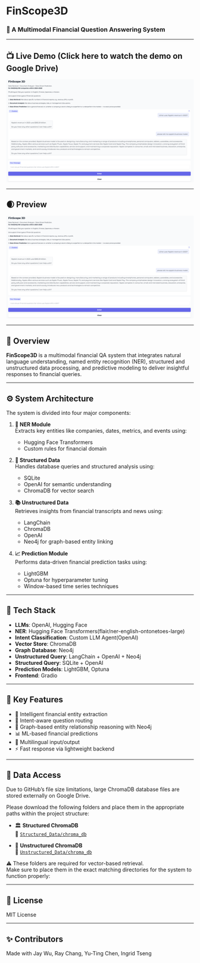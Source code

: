 # FinScope3D

### 🧠 A Multimodal Financial Question Answering System

---

## 📺 Live Demo (Click here to watch the demo on Google Drive)

[![Watch demo](src/FinScope3D.png)](https://drive.google.com/file/d/1ua_CjsZJFX0CzS_Aortgt-NMUekr0hUb/view?usp=sharing)

---

## 🌒 Preview

![FinScope3D Preview](src/FinScope3D.png)

---

## 🧩 Overview

**FinScope3D** is a multimodal financial QA system that integrates natural language understanding, named entity recognition (NER), structured and unstructured data processing, and predictive modeling to deliver insightful responses to financial queries.

---

## ⚙️ System Architecture

The system is divided into four major components:

1. **🧠 NER Module**  
   Extracts key entities like companies, dates, metrics, and events using:
   - Hugging Face Transformers  
   - Custom rules for financial domain  

2. **🧾 Structured Data**  
   Handles database queries and structured analysis using:
   - SQLite  
   - OpenAI for semantic understanding  
   - ChromaDB for vector search  

3. **📚 Unstructured Data**  
   Retrieves insights from financial transcripts and news using:
   - LangChain  
   - ChromaDB  
   - OpenAI
   - Neo4j for graph-based entity linking  

4. **📈 Prediction Module**  
   Performs data-driven financial prediction tasks using:
   - LightGBM  
   - Optuna for hyperparameter tuning  
   - Window-based time series techniques  

---

## 🧰 Tech Stack

- **LLMs**: OpenAI, Hugging Face
- **NER**: Hugging Face Transformers(flair/ner-english-ontonetoes-large)
- **Intent Classification**: Custom LLM Agent(OpenAI)
- **Vector Store**: ChromaDB
- **Graph Database**: Neo4j
- **Unstructured Query**: LangChain + OpenAI + Neo4j
- **Structured Query**: SQLite + OpenAI
- **Prediction Models**: LightGBM, Optuna
- **Frontend**: Gradio

---

## 📌 Key Features

- 🔎 Intelligent financial entity extraction  
- 🧭 Intent-aware question routing  
- 🧠 Graph-based entity relationship reasoning with Neo4j  
- 📊 ML-based financial predictions  
- 💬 Multilingual input/output  
- ⚡ Fast response via lightweight backend  

---

## 📂 Data Access

Due to GitHub’s file size limitations, large ChromaDB database files are stored externally on Google Drive.

Please download the following folders and place them in the appropriate paths within the project structure:

- 🏛️ **Structured ChromaDB**  
  📁 [`Structured_Data/chroma_db`](https://drive.google.com/drive/folders/1uWigilOWapPTSHiSiLOQDppN-RQQUyOu?usp=drive_link)

- 📰 **Unstructured ChromaDB**  
  📁 [`Unstructured_Data/chroma_db`](https://drive.google.com/drive/folders/1QVCrxMwzFuyMUlW64S9sSkjZG2i3lmyB?usp=drive_link)

⚠️ These folders are required for vector-based retrieval.  
Make sure to place them in the exact matching directories for the system to function properly:

---

## 📄 License

MIT License

---

## ✨ Contributors

Made with Jay Wu, Ray Chang, Yu-Ting Chen, Ingrid Tseng
